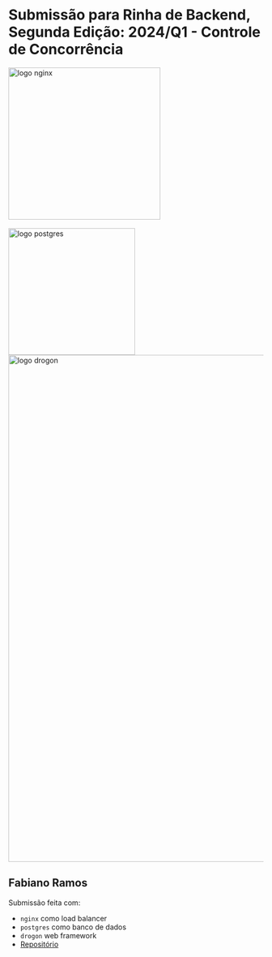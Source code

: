 # Submissão para Rinha de Backend, Segunda Edição: 2024/Q1 - Controle de Concorrência


<img src="https://upload.wikimedia.org/wikipedia/commons/c/c5/Nginx_logo.svg" alt="logo nginx" width="300" height="auto">
<br />
<br />
<img src="https://upload.wikimedia.org/wikipedia/commons/2/29/Postgresql_elephant.svg" alt="logo postgres" width="250" height="auto">
<br />
<img src="https://github.com/an-tao/drogon/wiki/images/drogon-white17.jpg" alt="logo drogon" width="1000" height="auto">
<br />

## Fabiano Ramos
Submissão feita com:
- `nginx` como load balancer
- `postgres` como banco de dados
- `drogon` web framework
- [Repositório](https://github.com/ramosfabiano/rinha-de-backend-2024-q1)


